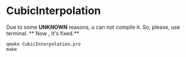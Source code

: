 # CubicInterpolation

Due to some **UNKNOWN** reasons, u can not compile it. So, please, use terminal. ** Now , It's fixed.**
``` 
qmake CubicInterpolation.pro
make
```
